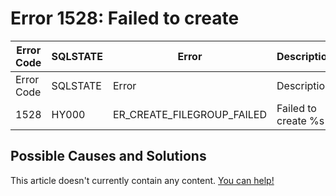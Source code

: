 
# Error 1528: Failed to create


| Error Code | SQLSTATE | Error | Description |
| --- | --- | --- | --- |
| Error Code | SQLSTATE | Error | Description |
| 1528 | HY000 | ER_CREATE_FILEGROUP_FAILED | Failed to create %s |




## Possible Causes and Solutions


This article doesn't currently contain any content. [You can help!](/en/writing-and-editing-knowledge-base-articles/)


